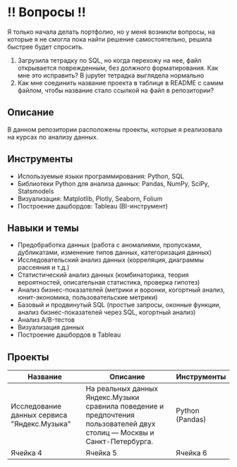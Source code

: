 # !! Вопросы !!
Я только начала делать портфолио, но у меня возникли вопросы, на которые я не смогла пока найти решение самостоятельно, решила быстрее будет спросить.
1) Загрузила тетрадку по SQL, но когда перехожу на нее, файл открывается поврежденным, без должного форматирования. Как мне это исправить? В jupyter тетрадка выглядела нормально
2) Как мне соединить название проекта в таблице в README с самим файлом, чтобы название стало ссылкой на файл в репозитории?


## Описание
В данном репозитории расположены проекты, которые я реализовала на курсах по анализу данных.

## Инструменты
- Используемые языки программирования: Python, SQL
- Библиотеки Python для анализа данных: Pandas, NumPy, SciPy, Statsmodels
- Визуализация: Matplotlib, Plotly, Seaborn, Folium
- Построение дашбордов: Tableau (BI-инструмент)
  
## Навыки и темы
- Предобработка данных (работа с аномалиями, пропусками, дубликатами, изменение типов данных, категоризация данных)
- Исследовательский анализ данных (корреляция, диаграммы рассеяния и т.д.)
- Статистический анализ данных (комбинаторика, теория вероятностей, описательная статистика, проверка гипотез)
- Анализ бизнес-показателей (метрики и воронки, когортный анализ, юнит-экономика, пользовательские метрики)
- Базовый и продвинутый SQL (простые запросы, оконные функции, анализ бизнес-показателей через SQL, когортный анализ)
- Анализ A/B-тестов
- Визуализация данных
- Построение дашбордов в Tableau

## Проекты
|  Название   |   Описание  | Инструменты |
| ----------- | ----------- | ----------- |
| Исследование данных сервиса "Яндекс.Музыка"    | На реальных данных Яндекс.Музыки сравнила поведение и предпочтения пользователей двух столиц — Москвы и Санкт-Петербурга.    | Python (Pandas)    |
| Ячейка 4    | Ячейка 5    | Ячейка 6    |
